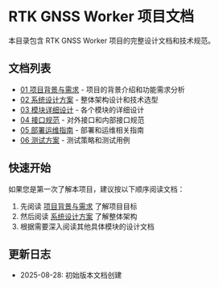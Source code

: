 # RTK GNSS Worker 项目文档

本目录包含 RTK GNSS Worker 项目的完整设计文档和技术规范。

## 文档列表

- [01 项目背景与需求](./01-background-and-requirements.md) - 项目的背景介绍和功能需求分析
- [02 系统设计方案](./02-system-design.md) - 整体架构设计和技术选型
- [03 模块详细设计](./03-module-design.md) - 各个模块的详细设计
- [04 接口规范](./04-interface-specification.md) - 对外接口和内部接口规范
- [05 部署运维指南](./05-deployment-guide.md) - 部署和运维相关指南
- [06 测试方案](./06-testing-plan.md) - 测试策略和测试用例

## 快速开始

如果您是第一次了解本项目，建议按以下顺序阅读文档：

1. 先阅读 [项目背景与需求](./01-background-and-requirements.md) 了解项目目标
2. 然后阅读 [系统设计方案](./02-system-design.md) 了解整体架构
3. 根据需要深入阅读其他具体模块的设计文档

## 更新日志

- 2025-08-28: 初始版本文档创建
